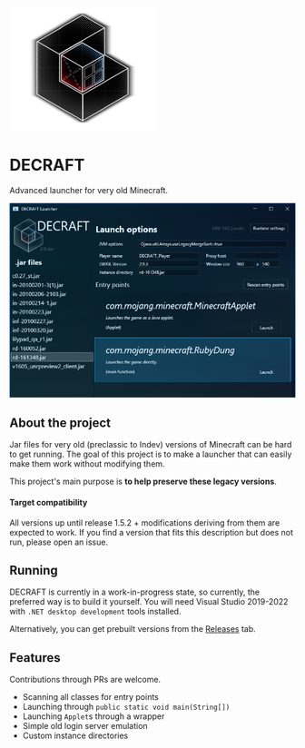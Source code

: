 ![logo](md_img/decraft_logo.png)
# DECRAFT
Advanced launcher for very old Minecraft.

![ui_image_1](md_img/ui_1.png)

## About the project
Jar files for very old (preclassic to Indev) versions of Minecraft can be hard to get running. The goal of this project is to make a launcher that can easily make them work without modifying them.

This project's main purpose is **to help preserve these legacy versions**.

#### Target compatibility

All versions up until release 1.5.2 + modifications deriving from them are expected to work. If you find a version that fits this description but does not run, please open an issue.

## Running

DECRAFT is currently in a work-in-progress state, so currently, the preferred way is to build it yourself. You will need Visual Studio 2019-2022 with `.NET desktop development` tools installed.

Alternatively, you can get prebuilt versions from the [Releases](https://github.com/counter185/DECRAFT_Launcher/releases) tab.

## Features

Contributions through PRs are welcome.

- Scanning all classes for entry points
- Launching through `public static void main(String[])`
- Launching `Applet`s through a wrapper
- Simple old login server emulation
- Custom instance directories
